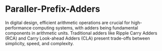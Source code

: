 # Paraller-Prefix-Adders
In digital design, efficient arithmetic operations are crucial for high-performance computing systems, with adders being fundamental components in arithmetic units. Traditional adders like Ripple Carry Adders (RCA) and Carry Look-ahead Adders (CLA) present trade-offs between simplicity, speed, and complexity.
